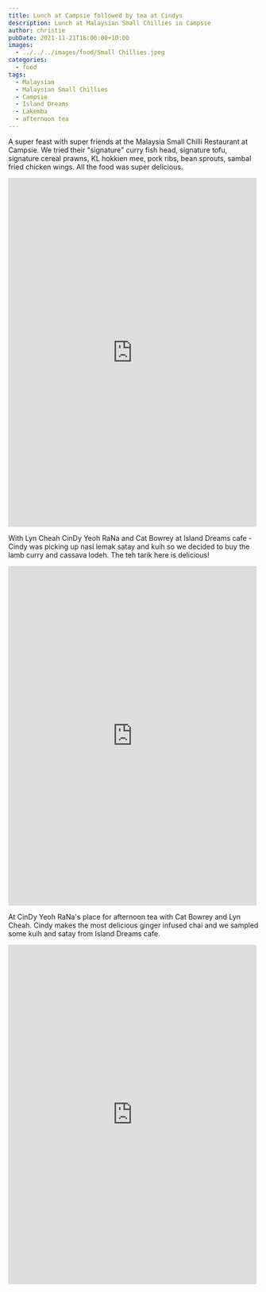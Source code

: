 ```yaml
---
title: Lunch at Campsie followed by tea at Cindys
description: Lunch at Malaysian Small Chillies in Campsie
author: christie
pubDate: 2021-11-21T16:00:00+10:00
images:
  - ../../../images/food/Small Chillies.jpeg
categories:
  - food
tags:
  - Malaysian
  - Malaysian Small Chillies
  - Campsie
  - Island Dreams
  - Lakemba
  - afternoon tea
---
```


A super feast with super friends at the Malaysia Small Chilli Restaurant at Campsie. We tried their "signature" curry fish head, signature tofu, signature cereal prawns, KL hokkien mee, pork ribs, bean sprouts, sambal fried chicken wings. All the food was super delicious.

<iframe src="https://www.facebook.com/plugins/post.php?href=https%3A%2F%2Fwww.facebook.com%2Fchris1.tham%2Fposts%2Fpfbid0Hp4pxs5LR2YDaQ5AJALMUaxv9nCx91SV8PBU3jLBitjHgCVdf7v6SHgPH8zrrxHEl&show_text=true&width=500" width="500" height="703" style="border:none;overflow:hidden" scrolling="no" frameborder="0" allowfullscreen="true" allow="autoplay; clipboard-write; encrypted-media; picture-in-picture; web-share"></iframe>

With Lyn Cheah CinDy Yeoh RaNa and Cat Bowrey at Island Dreams cafe - Cindy was picking up nasi lemak satay and kuih so we decided to buy the lamb curry and cassava lodeh. The teh tarik here is delicious!

<iframe src="https://www.facebook.com/plugins/post.php?href=https%3A%2F%2Fwww.facebook.com%2Fchris1.tham%2Fposts%2Fpfbid037KsbkXX1d79qJhTzcZLyiZVUVdxED4fyDGjJuLb6XXkrycY8tREzggXKC2RxSJ8pl&show_text=true&width=500" width="500" height="684" style="border:none;overflow:hidden" scrolling="no" frameborder="0" allowfullscreen="true" allow="autoplay; clipboard-write; encrypted-media; picture-in-picture; web-share"></iframe>

At CinDy Yeoh RaNa's place for afternoon tea with Cat Bowrey and Lyn Cheah. Cindy makes the most delicious ginger infused chai and we sampled some kuih and satay from Island Dreams cafe.

<iframe src="https://www.facebook.com/plugins/post.php?href=https%3A%2F%2Fwww.facebook.com%2Fchris1.tham%2Fposts%2Fpfbid02UtsngYYdNEko9ihu2tFuHjqHhpWidDCztGvUfCefLiaR9RQPFo5ySbbF8aAp9oBil&show_text=true&width=500" width="500" height="684" style="border:none;overflow:hidden" scrolling="no" frameborder="0" allowfullscreen="true" allow="autoplay; clipboard-write; encrypted-media; picture-in-picture; web-share"></iframe>

